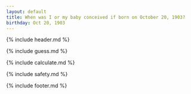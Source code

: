 ```yaml
---
layout: default
title: When was I or my baby conceived if born on October 20, 1903?
birthday: Oct 20, 1903
---
```


{% include header.md %}

{% include guess.md %}

{% include calculate.md %}

{% include safety.md %}

{% include footer.md %}




